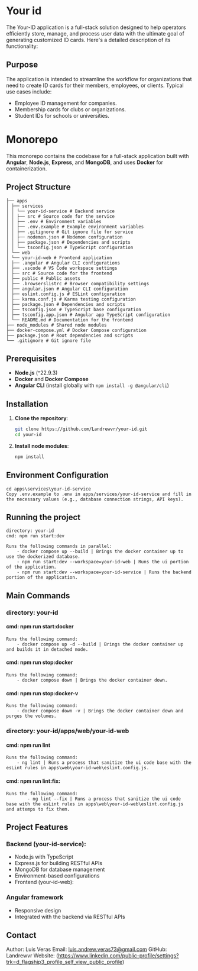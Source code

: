 
# Your id

The Your-ID application is a full-stack solution designed to help operators efficiently store, manage, and process user data with the ultimate goal of generating customized ID cards. Here's a detailed description of its functionality:

## Purpose

The application is intended to streamline the workflow for organizations that need to create ID cards for their members, employees, or clients. Typical use cases include:

- Employee ID management for companies.
- Membership cards for clubs or organizations.
- Student IDs for schools or universities.

# Monorepo

This monorepo contains the codebase for a full-stack application built with **Angular**, **Node.js**, **Express**, and **MongoDB**, and uses **Docker** for containerization.

## Project Structure
    ├── apps 
    │ ├── services 
    │ │ └── your-id-service # Backend service 
    │ │ ├── src # Source code for the service 
    │ │ ├── .env # Environment variables 
    │ │ ├── .env.example # Example environment variables 
    │ │ ├── .gitignore # Git ignore file for service 
    │ │ ├── nodemon.json # Nodemon configuration 
    │ │ ├── package.json # Dependencies and scripts 
    │ │ └── tsconfig.json # TypeScript configuration 
    │ └── web 
    │ └── your-id-web # Frontend application 
    │ ├── .angular # Angular CLI configurations 
    │ ├── .vscode # VS Code workspace settings 
    │ ├── src # Source code for the frontend 
    │ ├── public # Public assets 
    │ ├── .browserslistrc # Browser compatibility settings 
    │ ├── angular.json # Angular CLI configuration 
    │ ├── eslint.config.js # ESLint configuration 
    │ ├── karma.conf.js # Karma testing configuration 
    │ ├── package.json # Dependencies and scripts 
    │ ├── tsconfig.json # TypeScript base configuration 
    │ ├── tsconfig.app.json # Angular app TypeScript configuration 
    │ └── README.md # Documentation for the frontend 
    ├── node_modules # Shared node modules 
    ├── docker-compose.yml # Docker Compose configuration 
    ├── package.json # Root dependencies and scripts 
    └── .gitignore # Git ignore file

## Prerequisites

- **Node.js** (^22.9.3)
- **Docker** and **Docker Compose**
- **Angular CLI** (install globally with `npm install -g @angular/cli`)

## Installation

1. **Clone the repository**:

   ```bash
   git clone https://github.com/Landrewvr/your-id.git
   cd your-id

2. **Install node modules**:

    ```bash
    npm install

## Environment Configuration
    
    cd apps\services\your-id-service
    Copy .env.example to .env in apps/services/your-id-service and fill in the necessary values (e.g., database connection strings, API keys).

## Running the project
    directory: your-id
    cmd: npm run start:dev

    Runs the following commands in parallel:
        - docker compose up --build | Brings the docker container up to use the dockerized database.
        - npm run start:dev --workspace=your-id-web | Runs the ui portion of the application.
        - npm run start:dev --workspace=your-id-service | Runs the backend portion of the application.

## Main Commands

### directory: your-id

#### cmd: npm run start:docker

    Runs the following command:
        - docker compose up -d --build | Brings the docker container up and builds it in detached mode.

#### cmd: npm run stop:docker

    Runs the following command:
        - docker compose down | Brings the docker container down.

#### cmd: npm run stop:docker-v

    Runs the following command:
        - docker compose down -v | Brings the docker container down and purges the volumes.

### directory: your-id/apps/web/your-id-web

#### cmd: npm run lint

    Runs the following command:
        - ng lint | Runs a process that sanitize the ui code base with the esLint rules in apps\web\your-id-web\eslint.config.js.

#### cmd: npm run lint:fix: 

    Runs the following command:
            - ng lint --fix | Runs a process that sanitize the ui code base with the esLint rules in apps\web\your-id-web\eslint.config.js and attemps to fix them.
    
## Project Features

### Backend (your-id-service):

- Node.js with TypeScript
- Express.js for building RESTful APIs
- MongoDB for database management
- Environment-based configurations
- Frontend (your-id-web):

### Angular framework

- Responsive design
- Integrated with the backend via RESTful APIs

## Contact

Author: Luis Veras
Email: luis.andrew.veras73@gmail.com
GitHub: Landrewvr
Website: (https://www.linkedin.com/public-profile/settings?trk=d_flagship3_profile_self_view_public_profile)
